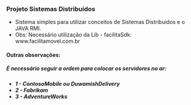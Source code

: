 <h3> Projeto Sistemas Distribuidos </h3> 

<ul> 
  <li>Sistema simples para utilizar conceitos de Sistemas Distribuidos e o JAVA RMI.</li>
  <li>Obs: Necessário utilização da Lib - facilitaSdk: www.facilitamovel.com.br</li>
 </ul>

<h4> Outras observações: </h4> 
<h5> É necessário seguir a ordem para colocar os servidores no ar: </h5>
<h5>
<ul> 
  <li>1 - ContosoMobile ou DuwamishDelivery</li>
  <li>2 - Fabrikam</li>
  <li>3 - AdventureWorks</li>
 </ul>
</h5>

